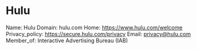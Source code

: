 
# Hulu

Name: Hulu
Domain: hulu.com
Home: https://www.hulu.com/welcome
Privacy_policy: https://secure.hulu.com/privacy
Email: privacy@hulu.com
Member_of: Interactive Advertising Bureau (IAB)
